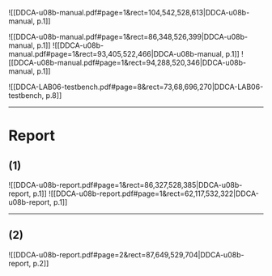 

![[DDCA-u08b-manual.pdf#page=1&rect=104,542,528,613|DDCA-u08b-manual, p.1]]


![[DDCA-u08b-manual.pdf#page=1&rect=86,348,526,399|DDCA-u08b-manual, p.1]]
![[DDCA-u08b-manual.pdf#page=1&rect=93,405,522,466|DDCA-u08b-manual, p.1]]
![[DDCA-u08b-manual.pdf#page=1&rect=94,288,520,346|DDCA-u08b-manual, p.1]]


![[DDCA-LAB06-testbench.pdf#page=8&rect=73,68,696,270|DDCA-LAB06-testbench, p.8]]




___






# Report

## (1)
![[DDCA-u08b-report.pdf#page=1&rect=86,327,528,385|DDCA-u08b-report, p.1]]
![[DDCA-u08b-report.pdf#page=1&rect=62,117,532,322|DDCA-u08b-report, p.1]]




___

## (2)
![[DDCA-u08b-report.pdf#page=2&rect=87,649,529,704|DDCA-u08b-report, p.2]]
